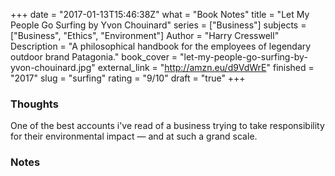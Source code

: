 +++
date = "2017-01-13T15:46:38Z"
what = "Book Notes"
title = "Let My People Go Surfing by Yvon Chouinard"
series = ["Business"]
subjects = ["Business", "Ethics", "Environment"]
Author = "Harry Cresswell"
Description = "A philosophical handbook for the employees of legendary outdoor brand Patagonia."
book_cover = "let-my-people-go-surfing-by-yvon-chouinard.jpg"
external_link = "http://amzn.eu/d9VdWrE"
finished = "2017"
slug = "surfing"
rating = "9/10"
draft = "true"
+++



### Thoughts

One of the best accounts i've read of a business trying to take responsibility for their environmental impact — and at such a grand scale.


### Notes
